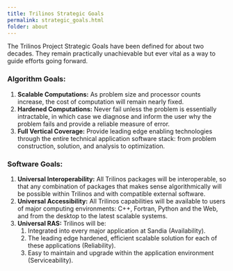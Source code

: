 ```yaml
---
title: Trilinos Strategic Goals
permalink: strategic_goals.html
folder: about
---
```


The Trilinos Project Strategic Goals have been defined for about two decades.  They remain practically unachievable but ever vital as a way to guide efforts going forward.

### Algorithm Goals:

1.  **Scalable Computations:** As problem size and processor counts increase, the cost of computation will remain nearly fixed.
2.  **Hardened Computations:** Never fail unless the problem is essentially intractable, in which case we diagnose and inform the user why the problem fails and provide a reliable measure of error.
3.  **Full Vertical Coverage:** Provide leading edge enabling technologies through the entire technical application software stack: from problem construction, solution, and analysis to optimization.

### Software Goals:

1.  **Universal Interoperability:** All Trilinos packages will be interoperable, so that any combination of packages that makes sense algorithmically will be possible within Trilinos and with compatible external software.
2.  **Universal Accessibility:** All Trilinos capabilities will be available to users of major computing environments: C++, Fortran, Python and the Web, and from the desktop to the latest scalable systems.
3.  **Universal RAS:** Trilinos will be:
    1.  Integrated into every major application at Sandia (Availability).
    2.  The leading edge hardened, efficient scalable solution for each of these applications (Reliability).
    3.  Easy to maintain and upgrade within the application environment (Serviceability).
